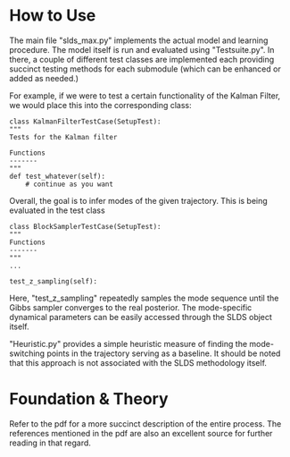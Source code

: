 # How to Use

The main file "slds_max.py" implements the actual model and learning procedure. The model itself is run and evaluated using "Testsuite.py". In there, a couple of different test classes are implemented each providing succinct testing methods for each submodule (which can be enhanced or added as needed.)

For example, if we were to test a certain functionality of the Kalman Filter, we would place this into the corresponding class:

    class KalmanFilterTestCase(SetupTest):
    """
    Tests for the Kalman filter
        
    Functions
    -------
    """
    def test_whatever(self):
        # continue as you want


    
Overall, the goal is to infer modes of the given trajectory. This is being evaluated in the test class

   
    class BlockSamplerTestCase(SetupTest):
    """        
    Functions
    -------
    """
    ...
        
    test_z_sampling(self):      
        
  
Here, "test_z_sampling" repeatedly samples the mode sequence until the Gibbs sampler converges to the real posterior. The mode-specific dynamical parameters can be easily accessed through the SLDS object itself.

"Heuristic.py" provides a simple heuristic measure of finding the mode-switching points in the trajectory serving as a baseline. It should be noted that this approach is not associated with the SLDS methodology itself.

# Foundation & Theory
Refer to the pdf for a more succinct description of the entire process. The references mentioned in the pdf are also an excellent source for further reading in that regard.

